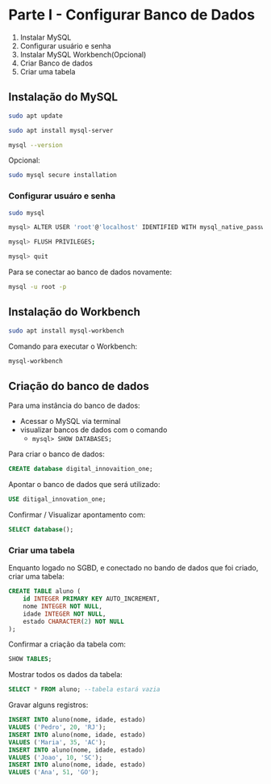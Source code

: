 # Parte I - Configurar Banco de Dados
1. Instalar MySQL
2. Configurar usuário e senha
3. Instalar MySQL Workbench(Opcional)
4. Criar Banco de dados
5. Criar uma tabela

## Instalação do MySQL
```bash
sudo apt update
```
```bash
sudo apt install mysql-server
```
```bash
mysql --version
```
Opcional:

```bash
sudo mysql secure installation
```
### Configurar usuáro e senha
```bash
sudo mysql
```
```bash
mysql> ALTER USER 'root'@'localhost' IDENTIFIED WITH mysql_native_password BY 'password';
```
```bash
mysql> FLUSH PRIVILEGES;
```
```bash
mysql> quit
```
Para se conectar ao banco de dados novamente:
```bash
mysql -u root -p
```
## Instalação do Workbench
```bash
sudo apt install mysql-workbench
```
Comando para executar o Workbench:
```bash
mysql-workbench
```
## Criação do banco de dados
Para uma instância do banco de dados:
* Acessar o MySQL via terminal
* visualizar bancos de dados com o comando
    + `mysql> SHOW DATABASES;`

Para criar o banco de dados:
```sql
CREATE database digital_innovaition_one;
```
Apontar o banco de dados que será utilizado:
```sql
USE ditigal_innovation_one;
```
Confirmar / Visualizar apontamento com:
```sql
SELECT database();
```
### Criar uma tabela
Enquanto logado no SGBD, e conectado no bando de dados que foi criado, criar uma tabela:
```sql
CREATE TABLE aluno (
    id INTEGER PRIMARY KEY AUTO_INCREMENT,
    nome INTEGER NOT NULL,
    idade INTEGER NOT NULL,
    estado CHARACTER(2) NOT NULL
);
```
Confirmar a criação da tabela com:
```sql
SHOW TABLES;
```
Mostrar todos os dados da tabela:
```sql
SELECT * FROM aluno; --tabela estará vazia
```
Gravar alguns registros:
```sql
INSERT INTO aluno(nome, idade, estado)
VALUES ('Pedro', 20, 'RJ');
INSERT INTO aluno(nome, idade, estado)
VALUES ('Maria', 35, 'AC');
INSERT INTO aluno(nome, idade, estado)
VALUES ('Joao', 10, 'SC');
INSERT INTO aluno(nome, idade, estado)
VALUES ('Ana', 51, 'GO');
```
